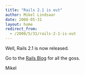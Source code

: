 ```yaml
---
title: "Rails 2.1 is out"
author: Mikel Lindsaar
date: 2008-05-31
layout: home
redirect_from:
  - /2008/5/31/rails-2-1-is-out
---
```

Well, Rails 2.1 is now released.

Go to the [Rails
Blog](http://weblog.rubyonrails.org/2008/6/1/rails-2-1-time-zones-dirty-caching-gem-dependencies-caching-etc)
for all the goss.

Mikel

